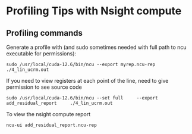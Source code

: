 # Profiling Tips with Nsight compute

## Profiling commands
Generate a profile with (and sudo sometimes needed with full path to ncu executable for permissions):
```
sudo /usr/local/cuda-12.6/bin/ncu --export myrep.ncu-rep ./4_lin_ucrm.out
```

If you need to view registers at each point of the line, need to give permission to see source code
```
sudo /usr/local/cuda-12.6/bin/ncu --set full     --export add_residual_report     ./4_lin_ucrm.out
```

To view the nsight compute report
```
ncu-ui add_residual_report.ncu-rep 
```